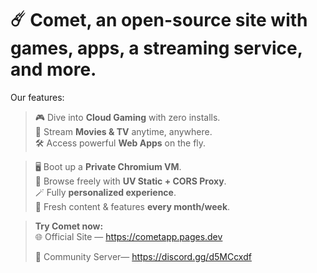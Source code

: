 # ☄️ Comet, an open-source site with games, apps, a streaming service, and more.

Our features:
> 🎮 Dive into **Cloud Gaming** with zero installs.  
> 🍿 Stream **Movies & TV** anytime, anywhere.  
> 🛠️ Access powerful **Web Apps** on the fly.  

> 🖥️ Boot up a **Private Chromium VM**.  
> 🚀 Browse freely with **UV Static + CORS Proxy**.  
> 🪄 Fully **personalized experience**.  
> 🗽 Fresh content & features **every month/week**.  

> **Try Comet now:**  
> 🌐 Official Site — https://cometapp.pages.dev
> 
> 💬 Community Server— https://discord.gg/d5MCcxdf
